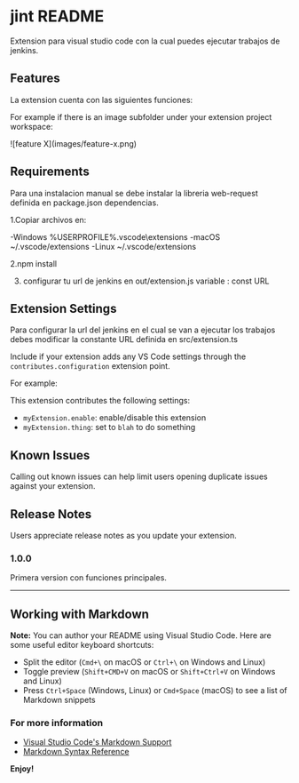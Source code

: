 # jint README

Extension para visual studio code con la cual puedes ejecutar trabajos de jenkins.

## Features

La extension cuenta con las siguientes funciones:

For example if there is an image subfolder under your extension project workspace:

\!\[feature X\]\(images/feature-x.png\)


## Requirements

Para una instalacion manual se debe instalar la libreria web-request definida en package.json dependencias.

1.Copiar archivos en:

-Windows %USERPROFILE%\.vscode\extensions
-macOS ~/.vscode/extensions
-Linux ~/.vscode/extensions

2.npm install

3. configurar tu url de jenkins en out/extension.js variable : const URL

## Extension Settings

Para configurar la url del jenkins en el cual se van a ejecutar los trabajos debes modificar la constante URL definida en src/extension.ts

Include if your extension adds any VS Code settings through the `contributes.configuration` extension point.

For example:

This extension contributes the following settings:

* `myExtension.enable`: enable/disable this extension
* `myExtension.thing`: set to `blah` to do something

## Known Issues

Calling out known issues can help limit users opening duplicate issues against your extension.

## Release Notes

Users appreciate release notes as you update your extension.

### 1.0.0

Primera version con funciones principales.

-----------------------------------------------------------------------------------------------------------

## Working with Markdown

**Note:** You can author your README using Visual Studio Code.  Here are some useful editor keyboard shortcuts:

* Split the editor (`Cmd+\` on macOS or `Ctrl+\` on Windows and Linux)
* Toggle preview (`Shift+CMD+V` on macOS or `Shift+Ctrl+V` on Windows and Linux)
* Press `Ctrl+Space` (Windows, Linux) or `Cmd+Space` (macOS) to see a list of Markdown snippets

### For more information

* [Visual Studio Code's Markdown Support](http://code.visualstudio.com/docs/languages/markdown)
* [Markdown Syntax Reference](https://help.github.com/articles/markdown-basics/)

**Enjoy!**
